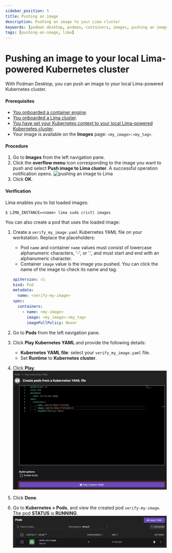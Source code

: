 ```yaml
---
sidebar_position: 5
title: Pushing an image
description: Pushing an image to your Lima cluster
keywords: [podman desktop, podman, containers, images, pushing an image, kubernetes]
tags: [pushing-an-image, lima]
---
```


# Pushing an image to your local Lima-powered Kubernetes cluster

With Podman Desktop, you can push an image to your local Lima-powered Kubernetes cluster.

#### Prerequisites

- [You onboarded a container engine](/docs/containers).
- [You onboarded a Lima cluster](/docs/lima).
- [You have set your Kubernetes context to your local Lima-powered Kubernetes cluster](/docs/kubernetes/existing-kubernetes).
- Your image is available on the **Images** page: `<my_image>:<my_tag>`.

#### Procedure

1. Go to **Images** from the left navigation pane.
1. Click the **overflow menu** icon corresponding to the image you want to push and select **Push image to Lima cluster**. A successful operation notification opens.
   ![pushing an image to Lima](img/push-image-to-lima.png)
1. Click **OK**.

#### Verification

Lima enables you to list loaded images:

```shell-session
$ LIMA_INSTANCE=<name> lima sudo crictl images
```

You can also create a pod that uses the loaded image:

1. Create a `verify_my_image.yaml` Kubernetes YAML file on your workstation.
   Replace the placeholders:
   - Pod `name` and container `name` values must consist of lowercase alphanumeric characters, '-', or '.', and must start and end with an alphanumeric character.
   - Container `image` value is the image you pushed. You can click the name of the image to check its name and tag.

   ```yaml
   apiVersion: v1
   kind: Pod
   metadata:
     name: <verify-my-image>
   spec:
     containers:
       - name: <my-image>
         image: <my_image>:<my_tag>
         imagePullPolicy: Never
   ```

1. Go to **Pods** from the left navigation pane.
1. Click **Play Kubernetes YAML** and provide the following details:
   - **Kubernetes YAML file**: select your `verify_my_image.yaml` file.
   - Set **Runtime** to **Kubernetes cluster**.

1. Click **Play**.
   ![play a Kubernetes YAML](img/create-pod-from-kube-yaml.png)
1. Click **Done**.
1. Go to **Kubernetes > Pods**, and view the created pod `verify-my-image`. The pod **STATUS** is **RUNNING**.
   ![play a Kubernetes YAML](img/verify-my-image-pod-running.png)
